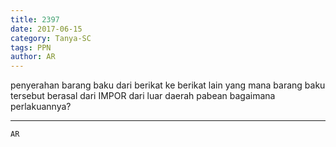 ```yaml
---
title: 2397
date: 2017-06-15
category: Tanya-SC
tags: PPN
author: AR
---
```


penyerahan barang baku dari berikat ke berikat lain yang mana barang baku tersebut berasal dari IMPOR dari luar daerah pabean bagaimana perlakuannya?

---



`AR`
